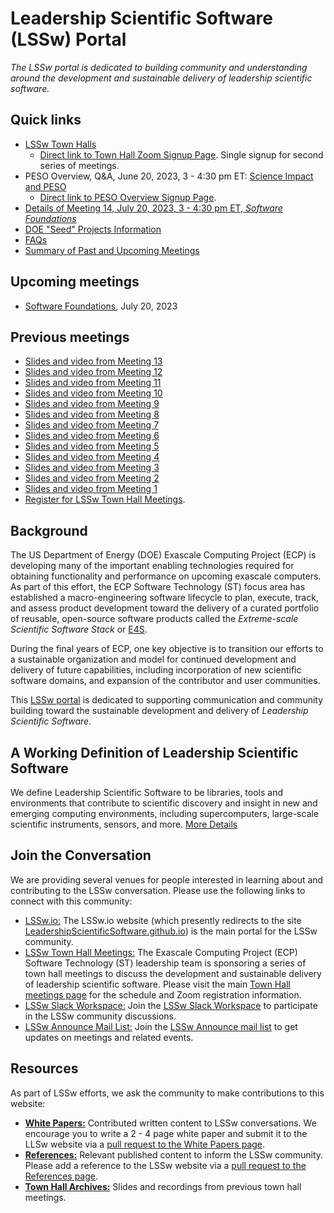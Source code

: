# Leadership Scientific Software (LSSw) Portal

*The LSSw portal is dedicated to building community and understanding around the development and sustainable delivery of leadership scientific software.*

## Quick links
- [LSSw Town Halls](LSSwTownHalls.md)
   - [Direct link to Town Hall Zoom Signup Page](https://exascaleproject.zoomgov.com/meeting/register/vJItduGrqDMpEiSpPgjLeb3IgZsSkw-oZcQ).  Single signup for second series of meetings.
- PESO Overview, Q&A, June 20, 2023, 3 - 4:30 pm ET: [Science Impact and PESO](PESO/PESOMeeting1.md)
   - [Direct link to PESO Overview Signup Page](https://exascaleproject.zoomgov.com/meeting/register/vJIsc-itrjMtE9gQwa5hO3HxoqbvJw0nwyo).
- [Details of Meeting 14, July 20, 2023, 3 - 4:30 pm ET, _Software Foundations_](Meetings/Meeting14.md)
- [DOE "Seed" Projects Information](SeedProjects.md)
- [FAQs](FAQ.md)
- [Summary of Past and Upcoming Meetings](LSSwTownHalls.md)

## Upcoming meetings
- [Software Foundations](), July 20, 2023 

## Previous meetings
- [Slides and video from Meeting 13](Meetings/Meeting13.md)
- [Slides and video from Meeting 12](Meetings/Meeting12.md)
- [Slides and video from Meeting 11](Meetings/Meeting11.md)
- [Slides and video from Meeting 10](Meetings/Meeting10.md)
- [Slides and video from Meeting 9](Meetings/Meeting9.md)
- [Slides and video from Meeting 8](Meetings/Meeting8.md)
- [Slides and video from Meeting 7](Meetings/Meeting7.md)
- [Slides and video from Meeting 6](Meetings/Meeting6.md)
- [Slides and video from Meeting 5](Meetings/Meeting5.md)
- [Slides and video from Meeting 4](Meetings/Meeting4.md)
- [Slides and video from Meeting 3](Meetings/Meeting3.md)
- [Slides and video from Meeting 2](Meetings/Meeting2.md)
- [Slides and video from Meeting 1](Meetings/Meeting1.md)
- [Register for LSSw Town Hall Meetings](LSSwTownHalls.md).  
 
## Background
The US Department of Energy (DOE) Exascale Computing Project (ECP) is developing many of the important enabling technologies required for obtaining functionality and performance on upcoming exascale computers.  As part of this effort, the ECP Software Technology (ST) focus area has established a macro-engineering software lifecycle to plan, execute, track, and assess product development toward the delivery of a curated portfolio of reusable, open-source software products called the *Extreme-scale Scientific Software Stack* or [E4S](https://e4s.io).

During the final years of ECP, one key objective is to transition our efforts to a sustainable organization and model for continued development and delivery of future capabilities, including incorporation of new scientific software domains, and expansion of the contributor and user communities. 

This [LSSw portal](https://lssw.io) is dedicated to supporting communication and community building toward the sustainable development and delivery of *Leadership Scientific Software*.

## A Working Definition of Leadership Scientific Software
We define Leadership Scientific Software to be libraries, tools and environments that contribute to scientific discovery and insight in new and emerging computing environments, including supercomputers, large-scale scientific instruments, sensors, and more. [More Details](LeadershipDefinition.md)

## Join the Conversation
We are providing several venues for people interested in learning about and contributing to the LSSw conversation.  Please use the following links to connect with this community:
- [LSSw.io:](https://lssw.io) The LSSw.io website (which presently redirects to the site [LeadershipScientificSoftware.github.io](https://leadershipscientificsoftware.github.io/)) is the main portal for the LSSw community.
- [LSSw Town Hall Meetings:](LSSwTownHalls.md)  The Exascale Computing Project (ECP) Software Technology (ST) leadership team is sponsoring a series of town hall meetings to discuss the development and sustainable delivery of leadership scientific software. Please visit the main [Town Hall meetings page](LSSwTownHalls.md) for the schedule and Zoom registration information.
- [LSSw Slack Workspace:](https://join.slack.com/t/lsswworkspace/shared_invite/zt-v1idgwld-9tp8DvSJzj2vP3NmDbyjdw) Join the [LSSw Slack Workspace](https://join.slack.com/t/lsswworkspace/shared_invite/zt-v1idgwld-9tp8DvSJzj2vP3NmDbyjdw) to participate in the LSSw community discussions.
- [LSSw Announce Mail List:](https://lssw.io/mailman/listinfo/announce_lssw.io) Join the [LSSw Announce mail list](https://lssw.io/mailman/listinfo/announce_lssw.io) to get updates on meetings and related events.

## Resources
As part of LSSw efforts, we ask the community to make contributions to this website:
- **[White Papers:](WhitePapers/WhitePaperList.md)** Contributed written content to LSSw conversations. We encourage you to write a 2 - 4 page white paper and submit it to the LLSw website via a [pull request to the White Papers page](WhitePapers/WhitePaperList.md).
- **[References:](References/ReferenceList.md)** Relevant published content to inform the LSSw community. Please add a reference to the LSSw website via a [pull request to the References page](References/ReferenceList.md).
- **[Town Hall Archives:](TownHallArchives/TownHallArchiveList.md)** Slides and recordings from previous town hall meetings.
